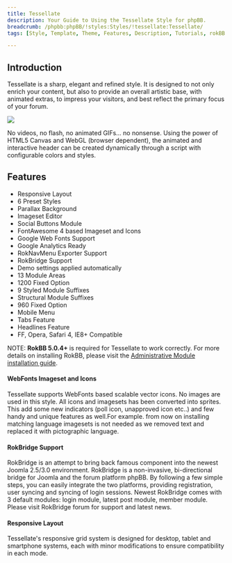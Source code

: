 ```yaml
---
title: Tessellate
description: Your Guide to Using the Tessellate Style for phpBB.
breadcrumb: /phpbb:phpBB/!styles:Styles/!tessellate:Tessellate/
tags: [Style, Template, Theme, Features, Description, Tutorials, rokBB 5]

---
```


Introduction
-----

Tessellate is a sharp, elegant and refined style. It is designed to not only enrich your content, but also to provide an overall artistic base, with animated extras, to impress your visitors, and best reflect the primary focus of your forum.

![][style]

No videos, no flash, no animated GIFs... no nonsense. Using the power of HTML5 Canvas and WebGL (browser dependent), the animated and interactive header can be created dynamically through a script with configurable colors and styles.

Features
-----

* Responsive Layout
* 6 Preset Styles
* Parallax Background
* Imageset Editor
* Social Buttons Module
* FontAwesome 4 based Imageset and Icons
* Google Web Fonts Support
* Google Analytics Ready
* RokNavMenu Exporter Support
* RokBridge Support
* Demo settings applied automatically
* 13 Module Areas
* 1200 Fixed Option
* 9 Styled Module Suffixes
* Structural Module Suffixes
* 960 Fixed Option
* Mobile Menu
* Tabs Feature
* Headlines Feature
* FF, Opera, Safari 4, IE8+ Compatible

NOTE: **RokBB 5.0.4+** is required for Tessellate to work correctly. For more details on installing RokBB, please visit the [Administrative Module installation guide][adminguide].

#### WebFonts Imageset and Icons

Tessellate supports WebFonts based scalable vector icons. No images are used in this style. All icons and imagesets has been converted into sprites. This add some new indicators (poll icon, unapproved icon etc..) and few handy and unique features as well.For example. from now on installing matching language imagesets is not needed as we removed text and replaced it with pictographic language.

#### RokBridge Support

RokBridge is an attempt to bring back famous component into the newest Joomla 2.5/3.0 environment. RokBridge is a non-invasive, bi-directional bridge for Joomla and the forum platform phpBB. By following a few simple steps, you can easily integrate the two platforms, providing registration, user syncing and syncing of login sessions. Newest RokBridge comes with 3 default modules: login module, latest post module, member module. Please visit RokBridge forum for support and latest news.

#### Responsive Layout

Tessellate's responsive grid system is designed for desktop, tablet and smartphone systems, each with minor modifications to ensure compatibility in each mode.

[adminguide]: ../../start/styles.md#installing-administrative-modules
[style]: assets/tessellate.jpg
[imageset]: imageset.jpg
[rokbridge]: http://www.rockettheme.com/extensions-joomla/rokbridge